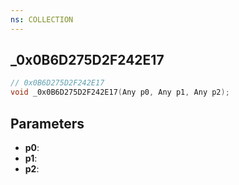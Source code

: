 ```yaml
---
ns: COLLECTION
---
```

## _0x0B6D275D2F242E17

```c
// 0x0B6D275D2F242E17
void _0x0B6D275D2F242E17(Any p0, Any p1, Any p2);
```

## Parameters
* **p0**:
* **p1**:
* **p2**:

